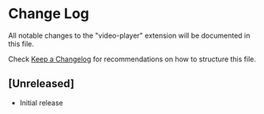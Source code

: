 # Change Log

All notable changes to the "video-player" extension will be documented in this file.

Check [Keep a Changelog](http://keepachangelog.com/) for recommendations on how to structure this file.

## [Unreleased]

- Initial release
